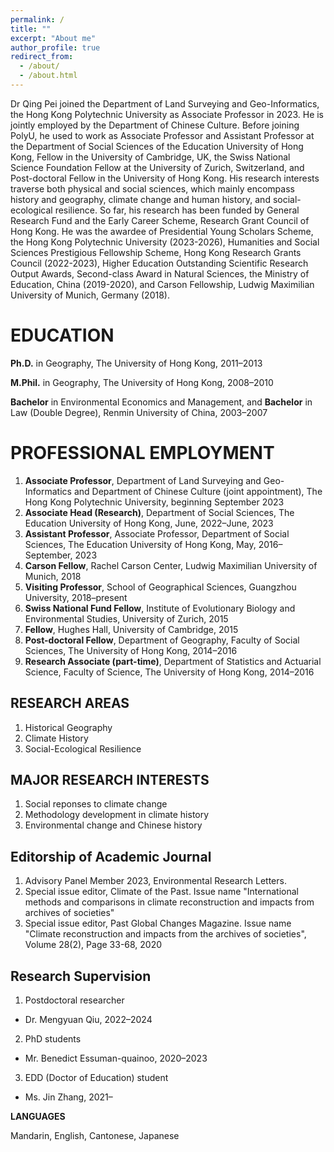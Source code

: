 ```yaml
---
permalink: /
title: ""
excerpt: "About me"
author_profile: true
redirect_from: 
  - /about/
  - /about.html
---
```


Dr Qing Pei joined the Department of Land Surveying and Geo-Informatics, the Hong Kong Polytechnic University as Associate Professor in 2023. He is jointly employed by the Department of Chinese Culture. Before joining PolyU, he used to work as Associate Professor and Assistant Professor at the Department of Social Sciences of the Education University of Hong Kong, Fellow in the University of Cambridge, UK, the Swiss National Science Foundation Fellow at the University of Zurich, Switzerland, and Post-doctoral Fellow in the University of Hong Kong. His research interests traverse both physical and social sciences, which mainly encompass history and geography, climate change and human history, and social-ecological resilience. So far, his research has been funded by General Research Fund and the Early Career Scheme, Research Grant Council of Hong Kong. He was the awardee of Presidential Young Scholars Scheme, the Hong Kong Polytechnic University (2023-2026), Humanities and Social Sciences Prestigious Fellowship Scheme, Hong Kong Research Grants Council (2022-2023), Higher Education Outstanding Scientific Research Output Awards, Second-class Award in Natural Sciences, the Ministry of Education, China (2019-2020), and Carson Fellowship, Ludwig Maximilian University of Munich, Germany (2018).

EDUCATION
======
**Ph.D.** in Geography, The University of Hong Kong, 2011–2013

**M.Phil.** in Geography, The University of Hong Kong, 2008–2010

**Bachelor** in Environmental Economics and Management, and **Bachelor** in Law (Double Degree), Renmin University of China, 2003–2007


PROFESSIONAL EMPLOYMENT
======
1. **Associate Professor**, Department of Land Surveying and Geo-Informatics and Department of Chinese Culture (joint appointment), The Hong Kong Polytechnic University, beginning September 2023
1. **Associate Head (Research)**, Department of Social Sciences, The Education University of Hong Kong, June, 2022–June, 2023
1. **Assistant Professor**, Associate Professor, Department of Social Sciences, The Education University of Hong Kong, May, 2016–September, 2023
1. **Carson Fellow**, Rachel Carson Center, Ludwig Maximilian University of Munich, 2018
1. **Visiting Professor**, School of Geographical Sciences, Guangzhou University, 2018–present 
1. **Swiss National Fund Fellow**, Institute of Evolutionary Biology and Environmental Studies, University of Zurich, 2015
1. **Fellow**, Hughes Hall, University of Cambridge, 2015
1. **Post-doctoral Fellow**, Department of Geography, Faculty of Social Sciences, The University of Hong Kong, 2014–2016
1. **Research Associate (part-time)**, Department of Statistics and Actuarial Science, Faculty of Science, The University of Hong Kong, 2014–2016 
   	

RESEARCH AREAS
------
1. Historical Geography
1. Climate History
1. Social-Ecological Resilience

MAJOR RESEARCH INTERESTS
------
1. Social reponses to climate change
1. Methodology development in climate history
1. Environmental change and Chinese history

Editorship of Academic Journal
-----
1.	Advisory Panel Member 2023, Environmental Research Letters. 
2.	Special issue editor, Climate of the Past. Issue name "International methods and comparisons in climate reconstruction and impacts from archives of societies"
3.	Special issue editor, Past Global Changes Magazine. Issue name "Climate reconstruction and impacts from the archives of societies", Volume 28(2), Page 33-68, 2020

Research Supervision
-----
1.	Postdoctoral researcher
 -	Dr. Mengyuan Qiu, 2022–2024
2.	PhD students
 -	Mr. Benedict Essuman-quainoo, 2020–2023
3.	EDD (Doctor of Education) student
 -	Ms. Jin Zhang, 2021–


**LANGUAGES**

Mandarin, English, Cantonese, Japanese


